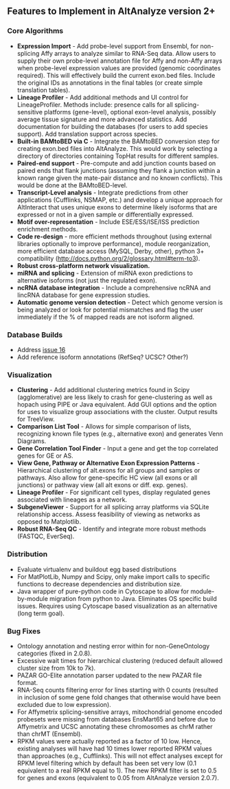 ## Features to Implement in AltAnalyze version 2+ ##

### Core Algorithms ###

  * **Expression Import** - Add probe-level support from Ensembl, for non-splicing Affy arrays to analyze similar to RNA-Seq data. Allow users to supply their own probe-level annotation file for Affy and non-Affy arrays when probe-level expression values are provided (genomic coordinates required). This will effectively build the current exon.bed files. Include the original IDs as annotations in the final tables (or create simple translation tables).
  * **Lineage Profiler** - Add additional methods and UI control for LineageProfiler. Methods include: presence calls for all splicing-sensitive platforms (gene-level), optional exon-level analysis, possibly average tissue signature and more advanced statistics. Add documentation for building the databases (for users to add species support). Add translation support across species.
  * **Built-in BAMtoBED via C** - Integrate the BAMtoBED conversion step for creating exon.bed files into AltAnalyze. This would work by selecting a directory of directories containing TopHat results for different samples.
  * **Paired-end support** - Pre-compute and add junction counts based on paired ends that flank junctions (assuming they flank a junction within a known range given the mate-pair distance and no known conflicts). This would be done at the BAMtoBED-level.
  * **Transcript-Level analysis** - Integrate predictions from other applications (Cufflinks, NSMAP, etc.) and develop a unique approach for AltInteract that uses unique exons to determine likely isoforms that are expressed or not in a given sample or differentially expressed.
  * **Motif over-representation** - Include ESE/ESS/ISE/ISS prediction enrichment methods.
  * **Code re-design** - more efficient methods throughout (using external libraries optionally to improve performance), module reorganization, more efficient database access (MySQL, Derby, other), python 3+ compatibility (http://docs.python.org/2/glossary.html#term-to3).
  * **Robust cross-platform network visualization.**
  * **miRNA and splicing** - Extension of miRNA exon predictions to alternative isoforms (not just the regulated exon).
  * **ncRNA database integration** - Include a comprehensive ncRNA and lincRNA database for gene expression studies.
  * **Automatic genome version detection** - Detect which genome version is being analyzed or look for potential mismatches and flag the user immediately if the % of mapped reads are not isoform aligned.

### Database Builds ###

  * Address [issue 16](https://code.google.com/p/altanalyze/issues/detail?id=16)
  * Add reference isoform annotations (RefSeq? UCSC? Other?)

### Visualization ###

  * **Clustering** - Add additional clustering metrics found in Scipy (agglomerative) are less likely to crash for gene-clustering as well as hopach using PIPE or Java equivalent. Add GUI options and the option for uses to visualize group associations with the cluster. Output results for TreeView.
  * **Comparison List Tool** - Allows for simple comparison of lists, recognizing known file types (e.g., alternative exon) and generates Venn Diagrams.
  * **Gene Correlation Tool Finder** - Input a gene and get the top correlated genes for GE or AS.
  * **View Gene, Pathway or Alternative Exon Expression Patterns** - Hierarchical clustering of alt.exons for all groups and samples or pathways. Also allow for gene-specific HC view (all exons or all junctions) or pathway view (all alt exons or diff. exp. genes).
  * **Lineage Profiler** - For significant cell types, display regulated genes associated with lineages as a network.
  * **SubgeneViewer** - Support for all splicing array platforms via SQLite relationship access. Assess feasibility of viewing as networks as opposed to Matplotlib.
  * **Robust RNA-Seq QC** - Identify and integrate more robust methods (FASTQC, EverSeq).

### Distribution ###
  * Evaluate virtualenv and buildout egg based distributions
  * For MatPlotLib, Numpy and Scipy, only make import calls to specific functions to decrease dependencies and distribution size.
  * Java wrapper of pure-python code in Cytoscape to allow for module-by-module migration from python to Java. Eliminates OS specific build issues. Requires using Cytoscape based visualization as an alternative (long term goal).

### Bug Fixes ###
  * Ontology annotation and nesting error within for non-GeneOntology categories (fixed in 2.0.8).
  * Excessive wait times for hierarchical clustering (reduced default allowed cluster size from 10k to 7k).
  * PAZAR GO-Elite annotation parser updated to the new PAZAR file format.
  * RNA-Seq counts filtering error for lines starting with 0 counts (resulted in inclusion of some gene fold changes that otherwise would have been excluded due to low expression).
  * For Affymetrix splicing-sensitive arrays, mitochondrial genome encoded probesets were missing from databases EnsMart65 and before due to Affymetrix and UCSC annotating these chromosomes as chrM rather than chrMT (Ensembl).
  * RPKM values were actually reported as a factor of 10 low. Hence, existing analyses will have had 10 times lower reported RPKM values than approaches (e.g., Cufflinks). This will not effect analyses except for RPKM level filtering which by default has been set very low (0.1 equivalent to a real RPKM equal to 1). The new RPKM filter is set to 0.5 for genes and exons (equivalent to 0.05 from AltAnalyze version 2.0.7).